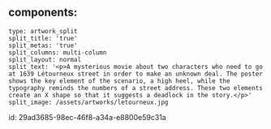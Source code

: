 components:
  -
    type: artwork_split
    split_title: 'true'
    split_metas: 'true'
    split_columns: multi-column
    split_layout: normal
    split_text: '<p>A mysterious movie about two characters who need to go at 1639 Létourneux street in order to make an unknown deal. The poster shows the key element of the scenario, a high heel, while the typography reminds the numbers of a street address. These two elements create an X shape so that it suggests a deadlock in the story.</p>'
    split_image: /assets/artworks/letourneux.jpg
id: 29ad3685-98ec-46f8-a34a-e8800e59c31a
